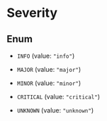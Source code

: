 

# Severity

## Enum


* `INFO` (value: `"info"`)

* `MAJOR` (value: `"major"`)

* `MINOR` (value: `"minor"`)

* `CRITICAL` (value: `"critical"`)

* `UNKNOWN` (value: `"unknown"`)



